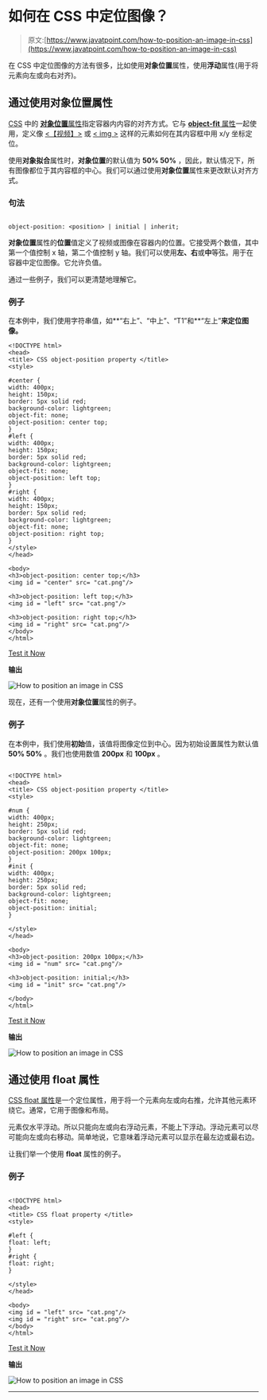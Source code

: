 # 如何在 CSS 中定位图像？

> 原文:[https://www.javatpoint.com/how-to-position-an-image-in-css](https://www.javatpoint.com/how-to-position-an-image-in-css)

在 CSS 中定位图像的方法有很多，比如使用**对象位置**属性，使用**浮动**属性(用于将元素向左或向右对齐)。

## 通过使用对象位置属性

[CSS](https://www.javatpoint.com/css-tutorial) 中的 [**对象位置**属性](https://www.javatpoint.com/css-object-position-property)指定容器内内容的对齐方式。它与 [**object-fit** 属性](https://www.javatpoint.com/css-object-fit-property)一起使用，定义像 [<【视频】>](https://www.javatpoint.com/html-video) 或 [< img >](https://www.javatpoint.com/html-image) 这样的元素如何在其内容框中用 x/y 坐标定位。

使用**对象拟合**属性时，**对象位置**的默认值为 **50% 50%** ，因此，默认情况下，所有图像都位于其内容框的中心。我们可以通过使用**对象位置**属性来更改默认对齐方式。

### 句法

```

object-position: <position> | initial | inherit;

```

**对象位置**属性的**位置**值定义了视频或图像在容器内的位置。它接受两个数值，其中第一个值控制 x 轴，第二个值控制 y 轴。我们可以使用**左、右**或**中**等弦。用于在容器中定位图像。它允许负值。

通过一些例子，我们可以更清楚地理解它。

### 例子

在本例中，我们使用字符串值，如**“右上”、“中上”、“T1”和**“左上”**来定位图像。**

```
<!DOCTYPE html>
<head>
<title> CSS object-position property </title>
<style>

#center {
width: 400px;
height: 150px;
border: 5px solid red;
background-color: lightgreen;
object-fit: none;
object-position: center top;
}
#left {
width: 400px;
height: 150px;
border: 5px solid red;
background-color: lightgreen;
object-fit: none;
object-position: left top;
}
#right {
width: 400px;
height: 150px;
border: 5px solid red;
background-color: lightgreen;
object-fit: none;
object-position: right top;
}
</style>
</head>

<body>
<h3>object-position: center top;</h3>
<img id = "center" src= "cat.png"/>

<h3>object-position: left top;</h3>
<img id = "left" src= "cat.png"/>

<h3>object-position: right top;</h3>
<img id = "right" src= "cat.png"/>
</body>
</html>

```

[Test it Now](https://www.javatpoint.com/oprweb/test.jsp?filename=how-to-position-an-image-in-css1)

**输出**

![How to position an image in CSS](../Images/59212177af7ecde4f461aacf9994af27.png)

现在，还有一个使用**对象位置**属性的例子。

### 例子

在本例中，我们使用**初始**值，该值将图像定位到中心。因为初始设置属性为默认值 **50% 50%** 。我们也使用数值 **200px** 和 **100px** 。

```

<!DOCTYPE html>
<head>
<title> CSS object-position property </title>
<style>

#num {
width: 400px;
height: 250px;
border: 5px solid red;
background-color: lightgreen;
object-fit: none;
object-position: 200px 100px;
}
#init {
width: 400px;
height: 250px;
border: 5px solid red;
background-color: lightgreen;
object-fit: none;
object-position: initial;
}

</style>
</head>

<body>
<h3>object-position: 200px 100px;</h3>
<img id = "num" src= "cat.png"/>

<h3>object-position: initial;</h3>
<img id = "init" src= "cat.png"/>

</body>
</html>

```

[Test it Now](https://www.javatpoint.com/oprweb/test.jsp?filename=how-to-position-an-image-in-css2)

**输出**

![How to position an image in CSS](../Images/c3458888be7f50f7f0876ee01c54f59c.png)

## 通过使用 float 属性

[CSS float 属性](https://www.javatpoint.com/css-float)是一个定位属性，用于将一个元素向左或向右推，允许其他元素环绕它。通常，它用于图像和布局。

元素仅水平浮动。所以只能向左或向右浮动元素，不能上下浮动。浮动元素可以尽可能向左或向右移动。简单地说，它意味着浮动元素可以显示在最左边或最右边。

让我们举一个使用 **float** 属性的例子。

### 例子

```

<!DOCTYPE html>
<head>
<title> CSS float property </title>
<style>

#left {
float: left;
}
#right {
float: right;
}

</style>
</head>

<body>
<img id = "left" src= "cat.png"/>
<img id = "right" src= "cat.png"/>
</body>
</html>

```

[Test it Now](https://www.javatpoint.com/oprweb/test.jsp?filename=how-to-position-an-image-in-css3)

**输出**

![How to position an image in CSS](../Images/c03394751aa61d10a1f295ee50d9e6f3.png)

* * *